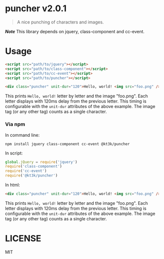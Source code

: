 # puncher v2.0.1

> A nice punching of characters and images.

***Note*** This library depends on jquery, class-component and cc-event.

# Usage

```html
<script src="path/to/jquery"></script>
<script src="path/to/class-component"></script>
<script src="path/to/cc-event"></script>
<script src="path/to/puncher"></script>

<div class="puncher" unit-dur="120">Hello, world! <img src="foo.png" /></div>
```

This prints `Hello, world!` letter by letter and the image "foo.png". Each letter displays with 120ms delay from the previous letter. This timing is configurable with the `unit-dur` attributes of the above example. The image tag (or any other tag) counts as a single character.

### Via npm

In command line:

    npm install jquery class-component cc-event @kt3k/puncher

In script:

```js
global.jQuery = require('jquery')
require('class-component')
require('cc-event')
require('@kt3k/puncher')
```

In html:

```html
<div class="puncher" unit-dur="120">Hello, world! <img src="foo.png" /></div>
```

This prints `Hello, world!` letter by letter and the image "foo.png". Each letter displays with 120ms delay from the previous letter. This timing is configurable with the `unit-dur` attributes of the above example. The image tag (or any other tag) counts as a single character.

# LICENSE

MIT
